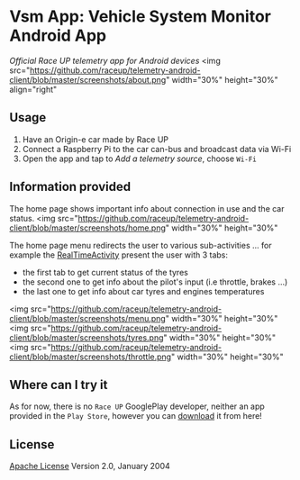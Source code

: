 # Vsm App: Vehicle System Monitor Android App
*Official Race UP telemetry app for Android devices*
<img src="https://github.com/raceup/telemetry-android-client/blob/master/screenshots/about.png" width="30%" height="30%" align="right"</img>

## Usage
1. Have an Origin-e car made by Race UP
2. Connect a Raspberry Pi to the car can-bus and broadcast data via Wi-Fi
3. Open the app and tap to *Add a telemetry source*, choose `Wi-Fi`

## Information provided
The home page shows important info about connection in use and the car status.
<img src="https://github.com/raceup/telemetry-android-client/blob/master/screenshots/home.png" width="30%" height="30%"</img>

The home page menu redirects the user to various sub-activities ... for example the [RealTimeActivity](vsm/app/src/main/java/org/raceup/ed/telemetry/vsm/activity/RealTimeTelemetryActivity.java) present the user with 3 tabs:
- the first tab to get current status of the tyres
- the second one to get info about the pilot's input (i.e throttle, brakes ...)
- the last one to get info about car tyres and engines temperatures

<img src="https://github.com/raceup/telemetry-android-client/blob/master/screenshots/menu.png" width="30%" height="30%"</img>
<img src="https://github.com/raceup/telemetry-android-client/blob/master/screenshots/tyres.png" width="30%" height="30%"</img>
<img src="https://github.com/raceup/telemetry-android-client/blob/master/screenshots/throttle.png" width="30%" height="30%"</img>

## Where can I try it
As for now, there is no `Race UP` GooglePlay developer, neither an app provided in the `Play Store`, however you can [download](https://github.com/raceup/telemetry-android-client/blob/master/vsm/app/build/outputs/apk/app-debug.apk?raw=truek) it from here!

## License
[Apache License](http://www.apache.org/licenses/LICENSE-2.0) Version 2.0, January 2004
